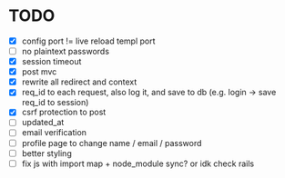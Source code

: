 # TODO

- [x] config port != live reload templ port
- [ ] no plaintext passwords
- [x] session timeout
- [x] post mvc
- [x] rewrite all redirect and context
- [x] req_id to each request, also log it, and save to db (e.g. login -> save req_id to session)
- [x] csrf protection to post
- [ ] updated_at
- [ ] email verification
- [ ] profile page to change name / email / password
- [ ] better styling
- [ ] fix js with import map + node_module sync? or idk check rails
